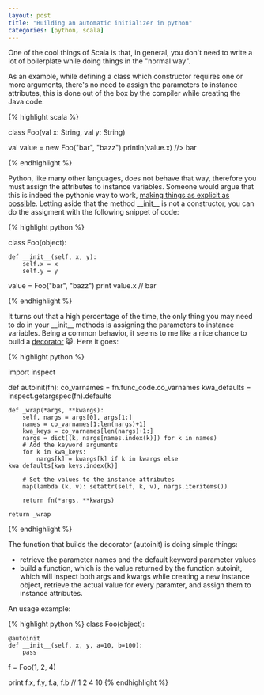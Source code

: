 ```yaml
---
layout: post
title: "Building an automatic initializer in python"
categories: [python, scala]
---
```


One of the cool things of Scala is that, in general, you don't need to write a lot of boilerplate while doing things in the "normal way".

As an example, while defining a class which constructor requires one or more arguments, there's no need to assign the parameters to instance attributes, this is done out of the box by the compiler while creating the Java code:

{% highlight scala %}

class Foo(val x: String, val y: String)

val value = new Foo("bar", "bazz")
println(value.x)
//> bar

{% endhighlight %}

Python, like many other languages, does not behave that way, therefore you must assign the attributes to instance variables. Someone would argue that this is indeed the pythonic way to work, [making things as explicit as possible](http://www.python.org/dev/peps/pep-0020/). Letting aside that the method [\_\_init\_\_](http://docs.python.org/2/reference/datamodel.html#object.__init__) is not a constructor, you can do the assigment with the following snippet of code:

{% highlight python %}

class Foo(object):

    def __init__(self, x, y):
        self.x = x
        self.y = y

value = Foo("bar", "bazz")
print value.x
// bar

{% endhighlight %}

It turns out that a high percentage of the time, the only thing you may need to do in your \_\_init\_\_ methods is assigning the parameters to instance variables.  Being a common behavior, it seems to me like a nice chance to build a
[decorator](2012/07/24/why-python-rocks_and_two/) :smile_cat:. Here it goes:

{% highlight python %}

import inspect

def autoinit(fn):
    co_varnames = fn.func_code.co_varnames
    kwa_defaults = inspect.getargspec(fn).defaults

    def _wrap(*args, **kwargs):
        self, nargs = args[0], args[1:]
        names = co_varnames[1:len(nargs)+1]
        kwa_keys = co_varnames[len(nargs)+1:]
        nargs = dict((k, nargs[names.index(k)]) for k in names)
        # Add the keyword arguments
        for k in kwa_keys:
            nargs[k] = kwargs[k] if k in kwargs else kwa_defaults[kwa_keys.index(k)]

        # Set the values to the instance attributes
        map(lambda (k, v): setattr(self, k, v), nargs.iteritems())

        return fn(*args, **kwargs)

    return _wrap

{% endhighlight %}

The function that builds the decorator (autoinit) is doing simple things:

- retrieve the parameter names and the default keyword parameter values
- build a function, which is the value returned by the function autoinit, which will inspect both args and kwargs while creating a new instance object, retrieve the actual value for every paramter, and assign them to instance attributes.

An usage example:

{% highlight python %}
class Foo(object):

    @autoinit
    def __init__(self, x, y, a=10, b=100):
        pass

f = Foo(1, 2, 4)

print f.x, f.y, f.a, f.b
// 1 2 4 10
{% endhighlight %}

